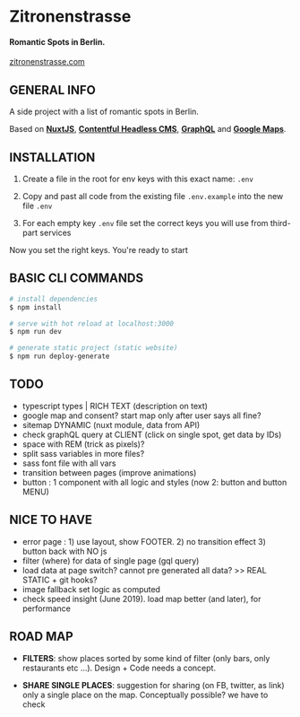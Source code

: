 # Zitronenstrasse

#### Romantic Spots in Berlin.

[zitronenstrasse.com](https://zitronenstrasse.com/)

## GENERAL INFO

A side project with a list of romantic spots in Berlin.

Based on **[NuxtJS](https://nuxt.com/)**, **[Contentful Headless CMS](https://www.contentful.com/)**, **[GraphQL](https://graphql.org/)** and **[Google Maps](https://www.google.com/maps)**.

## INSTALLATION

1. Create a file in the root for env keys with this exact name: `.env`

2. Copy and past all code from the existing file `.env.example` into the new file `.env`

3. For each empty key `.env` file set the correct keys you will use from third-part services

Now you set the right keys. You're ready to start

## BASIC CLI COMMANDS

```bash
# install dependencies
$ npm install

# serve with hot reload at localhost:3000
$ npm run dev

# generate static project (static website)
$ npm run deploy-generate
```

## TODO

-   typescript types | RICH TEXT (description on text)
-   google map and consent? start map only after user says all fine?
-   sitemap DYNAMIC (nuxt module, data from API)
-   check graphQL query at CLIENT (click on single spot, get data by IDs)
-   space with REM (trick as pixels)?
-   split sass variables in more files?
-   sass font file with all vars
-   transition between pages (improve animations)
-   button : 1 component with all logic and styles (now 2: button and button MENU)

## NICE TO HAVE

-   error page : 1) use layout, show FOOTER. 2) no transition effect 3) button back with NO js
-   filter (where) for data of single page (gql query)
-   load data at page switch? cannot pre generated all data? >> REAL STATIC + git hooks?
-   image fallback set logic as computed
-   check speed insight (June 2019). load map better (and later), for performance

## ROAD MAP

-   **FILTERS**: show places sorted by some kind of filter (only bars, only restaurants etc ...). Design + Code needs a concept.

-   **SHARE SINGLE PLACES**: suggestion for sharing (on FB, twitter, as link) only a single place on the map. Conceptually possible? we have to check
